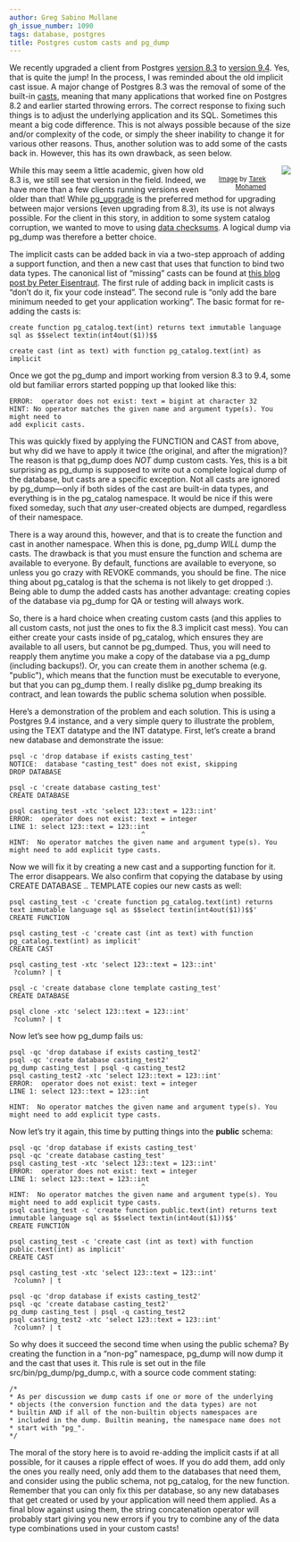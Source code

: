 ```yaml
---
author: Greg Sabino Mullane
gh_issue_number: 1090
tags: database, postgres
title: Postgres custom casts and pg_dump
---
```


We recently upgraded a client from Postgres 
[version 8.3](https://www.postgresql.org/docs/current/static/release-8-3.html) to [version 9.4](https://www.postgresql.org/docs/current/static/release-9-4.html). Yes, that is quite the jump! In the process, I was reminded about the old implicit cast issue. A major change of Postgres 8.3 was the removal of some of the built-in [casts](https://www.postgresql.org/docs/current/static/sql-createcast.html), meaning that many applications that worked fine on Postgres 8.2 and earlier started throwing errors. The correct response to fixing such things is to adjust the underlying application and its SQL. Sometimes this meant a big code difference. This is not always possible because of the size and/or complexity of the code, or simply the sheer inability to change it for various other reasons. Thus, another solution was to add some of the casts back in. However, this has its own drawback, as seen below.

<div class="separator" style="clear: both; float: right; text-align: center;"><a href="/blog/2015/02/10/postgres-custom-casts-and-pgdump/image-0-big.jpeg" imageanchor="1" style="clear: right; float: right; margin-bottom: 1em; margin-left: 1em;"><img border="0" id="rqgqiaqdaliu2rcuvcocuwdazfpyynogiahcxh3f4tcwrz3rzmoeffepr47gh4sdgu27buhpuxn3glanpqprx4qv2tumhy34umm7qtzlbr2eopluomihrr3evhmip7lsv2tcf767ylzzcdhjgn4rtoczrmqo7fmzrcvuxrqtqe4qgqgncz6q" src="/blog/2015/02/10/postgres-custom-casts-and-pgdump/image-0.jpeg"/></a><br/><small><a href="https://flic.kr/p/dKfNnR">Image</a> by <a href="https://www.flickr.com/photos/teaem/">Tarek Mohamed</a></small></div>

While this may seem a little academic, given how old 8.3 is, we still see that version in the field. Indeed, we have more than a few clients running versions even older than that! While [pg_upgrade](https://www.postgresql.org/docs/current/static/pgupgrade.html) is the preferred method for upgrading between major versions (even upgrading from 8.3), its use is not always possible. For the client in this story, in addition to some system catalog corruption, we wanted to move to using [data checksums](https://www.postgresql.org/docs/current/static/app-initdb.html#APP-INITDB-DATA-CHECKSUMS). A logical dump via pg_dump was therefore a better choice.

The implicit casts can be added back in via a two-step approach of adding a support function, and then a new cast that uses that function to bind two data types. The canonical list of “missing” casts can be found at [this blog post by Peter Eisentraut](http://petereisentraut.blogspot.com/2008/03/readding-implicit-casts-in-postgresql.html). The first rule of adding back in implicit casts is “don’t do it, fix your code instead”. The second rule is “only add the bare minimum needed to get your application working”. The basic format for re-adding the casts is:

```
create function pg_catalog.text(int) returns text immutable language sql as $$select textin(int4out($1))$$

create cast (int as text) with function pg_catalog.text(int) as implicit
```

Once we got the pg_dump and import working from version 8.3 to 9.4, some old but familiar errors started popping up that looked like this:

```
ERROR:  operator does not exist: text = bigint at character 32
HINT: No operator matches the given name and argument type(s). You might need to
add explicit casts.
```

This was quickly fixed by applying the FUNCTION and CAST from above, but why did we have to apply it twice (the original, and after the migration)? The reason is that pg_dump does *NOT* dump custom casts. Yes, this is a bit surprising as pg_dump is supposed to write out a complete logical dump of the database, but casts are a specific exception. Not all casts are ignored by pg_dump—​only if both sides of the cast are built-in data types, and everything is in the pg_catalog namespace. It would be nice if this were fixed someday, such that *any* user-created objects are dumped, regardless of their namespace.

There is a way around this, however, and that is to create the function and cast in another namespace. When this is done, pg_dump *WILL* dump the casts. The drawback is that you must ensure the function and schema are available to everyone. By default, functions are available to everyone, so unless you go crazy with REVOKE commands, you should be fine. The nice thing about pg_catalog is that the schema is not likely to get dropped :). Being able to dump the added casts has another advantage: creating copies of the database via pg_dump for QA or testing will always work.

So, there is a hard choice when creating custom casts (and this applies to all custom casts, not just the ones to fix the 8.3 implicit cast mess). You can either create your casts inside of pg_catalog, which ensures they are available to all users, but cannot be pg_dumped. Thus, you will need to reapply them anytime you make a copy of the database via a pg_dump (including backups!). Or, you can create them in another schema (e.g. "public"), which means that the function must be executable to everyone, but that you can pg_dump them. I really dislike pg_dump breaking its contract, and lean towards the public schema solution when possible.

Here’s a demonstration of the problem and each solution. This is using a Postgres 9.4 instance, and a very simple query to illustrate the problem, using the TEXT datatype and the INT datatype. First, let’s create a brand new database and demonstrate the issue:

```
psql -c 'drop database if exists casting_test'
NOTICE:  database "casting_test" does not exist, skipping
DROP DATABASE

psql -c 'create database casting_test'
CREATE DATABASE

psql casting_test -xtc 'select 123::text = 123::int'
ERROR:  operator does not exist: text = integer
LINE 1: select 123::text = 123::int
                                 ^
HINT:  No operator matches the given name and argument type(s). You might need to add explicit type casts.
```

Now we will fix it by creating a new cast and a supporting function for it. The error disappears. We also confirm that copying the database by using CREATE DATABASE .. TEMPLATE copies our new casts as well:

```
psql casting_test -c 'create function pg_catalog.text(int) returns text immutable language sql as $$select textin(int4out($1))$$'
CREATE FUNCTION

psql casting_test -c 'create cast (int as text) with function pg_catalog.text(int) as implicit'
CREATE CAST

psql casting_test -xtc 'select 123::text = 123::int'
 ?column? | t

psql -c 'create database clone template casting_test'
CREATE DATABASE

psql clone -xtc 'select 123::text = 123::int'
 ?column? | t
```

Now let’s see how pg_dump fails us:

```
psql -qc 'drop database if exists casting_test2'
psql -qc 'create database casting_test2'
pg_dump casting_test | psql -q casting_test2
psql casting_test2 -xtc 'select 123::text = 123::int'
ERROR:  operator does not exist: text = integer
LINE 1: select 123::text = 123::int
                                 ^
HINT:  No operator matches the given name and argument type(s). You might need to add explicit type casts.
```

Now let’s try it again, this time by putting things into the **public** schema:

```
psql -qc 'drop database if exists casting_test'
psql -qc 'create database casting_test'
psql casting_test -xtc 'select 123::text = 123::int'
ERROR:  operator does not exist: text = integer
LINE 1: select 123::text = 123::int
                                 ^
HINT:  No operator matches the given name and argument type(s). You might need to add explicit type casts.
psql casting_test -c 'create function public.text(int) returns text immutable language sql as $$select textin(int4out($1))$$'
CREATE FUNCTION

psql casting_test -c 'create cast (int as text) with function public.text(int) as implicit'
CREATE CAST

psql casting_test -xtc 'select 123::text = 123::int'
 ?column? | t

psql -qc 'drop database if exists casting_test2'
psql -qc 'create database casting_test2'
pg_dump casting_test | psql -q casting_test2
psql casting_test2 -xtc 'select 123::text = 123::int'
 ?column? | t
```

So why does it succeed the second time when using the public schema? By creating the function in a “non-pg” namespace, pg_dump will now dump it and the cast that uses it. This rule is set out in the file src/bin/pg_dump/pg_dump.c, with a source code comment stating:

```
/*
* As per discussion we dump casts if one or more of the underlying
* objects (the conversion function and the data types) are not
* builtin AND if all of the non-builtin objects namespaces are
* included in the dump. Builtin meaning, the namespace name does not
* start with "pg_".
*/
```

The moral of the story here is to avoid re-adding the implicit casts if at all possible, for it causes a ripple effect of woes. If you do add them, add only the ones you really need, only add them to the databases that need them, and consider using the public schema, not pg_catalog, for the new function. Remember that you can only fix this per database, so any new databases that get created or used by your application will need them applied. As a final blow against using them, the string concatenation operator will probably start giving you new errors if you try to combine any of the data type combinations used in your custom casts!


